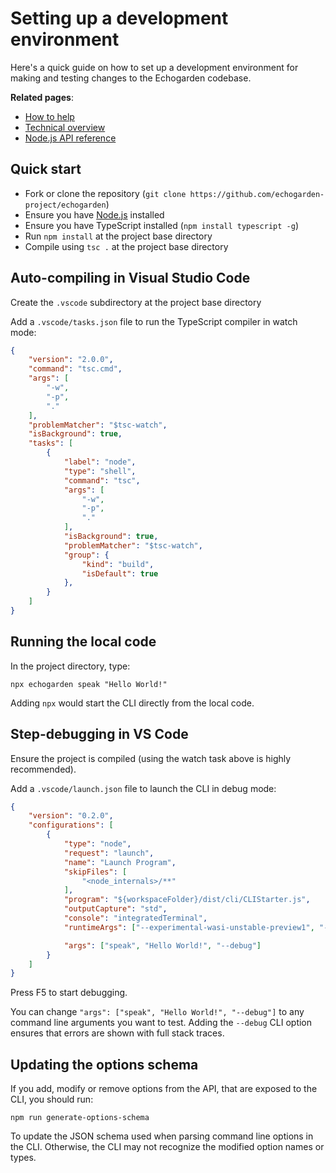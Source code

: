 # Setting up a development environment

Here's a quick guide on how to set up a development environment for making and testing changes to the Echogarden codebase.

**Related pages**:
* [How to help](Contributing.md)
* [Technical overview](Techincal.md)
* [Node.js API reference](API.md)

## Quick start

* Fork or clone the repository (`git clone https://github.com/echogarden-project/echogarden`)
* Ensure you have [Node.js](https://nodejs.org/en/download) installed
* Ensure you have TypeScript installed (`npm install typescript -g`)
* Run `npm install` at the project base directory
* Compile using `tsc .` at the project base directory

## Auto-compiling in Visual Studio Code

Create the `.vscode` subdirectory at the project base directory

Add a `.vscode/tasks.json` file to run the TypeScript compiler in watch mode:
```json
{
	"version": "2.0.0",
	"command": "tsc.cmd",
	"args": [
		"-w",
		"-p",
		"."
	],
	"problemMatcher": "$tsc-watch",
	"isBackground": true,
	"tasks": [
		{
			"label": "node",
			"type": "shell",
			"command": "tsc",
			"args": [
				"-w",
				"-p",
				"."
			],
			"isBackground": true,
			"problemMatcher": "$tsc-watch",
			"group": {
				"kind": "build",
				"isDefault": true
			},
		}
	]
}
```

## Running the local code

In the project directory, type:

```
npx echogarden speak "Hello World!"
```

Adding `npx` would start the CLI directly from the local code.

## Step-debugging in VS Code

Ensure the project is compiled (using the watch task above is highly recommended).

Add a `.vscode/launch.json` file to launch the CLI in debug mode:

```json
{
	"version": "0.2.0",
	"configurations": [
		{
			"type": "node",
			"request": "launch",
			"name": "Launch Program",
			"skipFiles": [
				"<node_internals>/**"
			],
			"program": "${workspaceFolder}/dist/cli/CLIStarter.js",
			"outputCapture": "std",
			"console": "integratedTerminal",
			"runtimeArgs": ["--experimental-wasi-unstable-preview1", "--no-warnings", "--trace-uncaught"],

			"args": ["speak", "Hello World!", "--debug"]
		}
	]
}
```

Press F5 to start debugging.

You can change `"args": ["speak", "Hello World!", "--debug"]` to any command line arguments you want to test. Adding the `--debug` CLI option ensures that errors are shown with full stack traces.

## Updating the options schema

If you add, modify or remove options from the API, that are exposed to the CLI, you should run:

```
npm run generate-options-schema
```

To update the JSON schema used when parsing command line options in the CLI. Otherwise, the CLI may not recognize the modified option names or types.
